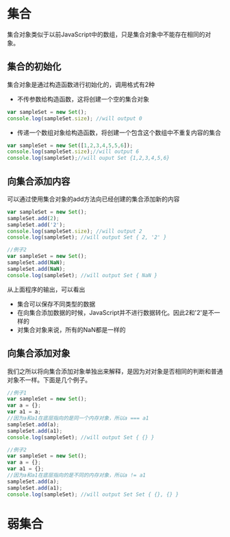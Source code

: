 # 集合  
集合对象类似于以前JavaScript中的数组，只是集合对象中不能存在相同的对象。  
## 集合的初始化  
集合对象是通过构造函数进行初始化的，调用格式有2种  
* 不传参数给构造函数，这将创建一个空的集合对象  
```javascript 
var sampleSet = new Set();
console.log(sampleSet.size); //will output 0
```
* 传递一个数组对象给构造函数，将创建一个包含这个数组中不重复内容的集合  
```javascript 
var sampleSet = new Set([1,2,3,4,5,5,6]);
console.log(sampleSet.size);//will output 6
console.log(sampleSet);//will ouput Set {1,2,3,4,5,6}
```

## 向集合添加内容  
可以通过使用集合对象的add方法向已经创建的集合添加新的内容  
```javascript
var sampleSet = new Set();
sampleSet.add(2);
sampleSet.add('2');
console.log(sampleSet.size); //will output 2
console.log(sampleSet); //will output Set { 2, '2' }

//例子2
var sampleSet = new Set();
sampleSet.add(NaN);
sampleSet.add(NaN);
console.log(sampleSet); //will output Set { NaN }
```  
从上面程序的输出，可以看出  
* 集合可以保存不同类型的数据
* 在向集合添加数据的时候，JavaScript并不进行数据转化。因此2和'2'是不一样的  
* 对集合对象来说，所有的NaN都是一样的

## 向集合添加对象  
我们之所以将向集合添加对象单独出来解释，是因为对对象是否相同的判断和普通对象不一样。下面是几个例子。  
```javascript  
//例子1
var sampleSet = new Set();
var a = {};
var a1 = a;
//因为a和a1在底层指向的是同一个内存对象，所以a === a1
sampleSet.add(a);
sampleSet.add(a1);
console.log(sampleSet); //will output Set { {} }

//例子2
var sampleSet = new Set();
var a = {};
var a1 = {};
//因为a和a1在底层指向的是不同的内存对象，所以a != a1
sampleSet.add(a);
sampleSet.add(a1);
console.log(sampleSet); //will output Set Set { {}, {} }
```
# 弱集合  